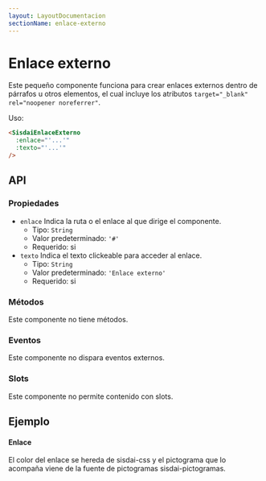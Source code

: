 ```yaml
---
layout: LayoutDocumentacion
sectionName: enlace-externo
---
```


# Enlace externo

Este pequeño componente funciona para crear enlaces externos dentro de párrafos u otros elementos, el cual incluye los atributos `target="_blank" rel="noopener noreferrer"`.

Uso:

```html
<SisdaiEnlaceExterno
  :enlace="'...'"
  :texto="'...'"
/>
```

<section id="api">

## API

### Propiedades

- `enlace` Indica la ruta o el enlace al que dirige el componente.
  - Tipo: `String`
  - Valor predeterminado: `'#'`
  - Requerido: si
- `texto` Indica el texto clickeable para acceder al enlace.
  - Tipo: `String`
  - Valor predeterminado: `'Enlace externo'`
  - Requerido: si

### Métodos

Este componente no tiene métodos.

### Eventos

Este componente no dispara eventos externos.

### Slots

Este componente no permite contenido con slots.

</section>

<section id="ejemplos">

## Ejemplo

#### Enlace

El color del enlace se hereda de sisdai-css y el pictograma que lo acompaña viene de la fuente de pictogramas sisdai-pictogramas.

<utils-ejemplo-doc ruta="enlace-externo/basico.vue"/>

</section>
